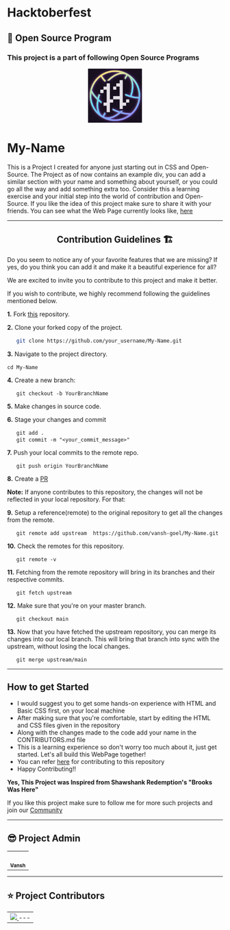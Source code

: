 # Hacktoberfest
 
 ## 📌 Open Source Program

 ### This project is a part of following Open Source Programs

<div align="center">
  <img src="hacktoberfest.ico" width="25%">
</div>

# My-Name
This is a Project I created for anyone just starting out in CSS and Open-Source. The Project as of now contains an example div, you can add a similar section with your name and something about yourself, or you could go all the way and add something extra too. Consider this a learning exercise and your initial step into the world of contribution and Open-Source. If you like the idea of this project make sure to share it with your friends. You can see what the Web Page currently looks like, [here](https://vansh-goel.github.io/My-Name/)

-----
</div>
<h2 align="center"> Contribution Guidelines 🏗 </h2>


Do you seem to notice any of your favorite features that we are missing? If yes, do you think you can add it and make it a beautiful experience for all? 

We are excited to invite you to contribute to this project and make it better.

If you wish to contribute, we highly recommend following the guidelines mentioned below.

**1.**  Fork [this](https://github.com/vansh-goel/My-Name) repository.

**2.**  Clone your forked copy of the project.

```bash
   git clone https://github.com/your_username/My-Name.git
```

**3.** Navigate to the project directory.
```
cd My-Name
```

**4.** Create a new branch:
```
   git checkout -b YourBranchName
```

**5.** Make changes in source code.

**6.** Stage your changes and commit

```
   git add .
   git commit -m "<your_commit_message>"
```

**7.** Push your local commits to the remote repo.

```
   git push origin YourBranchName
```

**8.** Create a [PR](https://help.github.com/en/github/collaborating-with-issues-and-pull-requests/creating-a-pull-request)

**Note:** If anyone contributes to this repository, the changes will not be reflected in your local repository. For that:

**9.** Setup a reference(remote) to the original repository to get all the changes from the remote.
```
   git remote add upstream  https://github.com/vansh-goel/My-Name.git
```

**10.** Check the remotes for this repository.
```
   git remote -v
```

**11.** Fetching from the remote repository will bring in its branches and their respective commits.
```
   git fetch upstream
```

**12.** Make sure that you're on your master branch.
```
   git checkout main
```

**13.** Now that you have fetched the upstream repository, you can merge its changes into our local branch. This will bring that branch into sync with the upstream, without losing the local changes.
```
   git merge upstream/main
```
-----
## How to get Started
- I would suggest you to get some hands-on experience with HTML and Basic CSS first, on your local machine
- After making sure that you're comfortable, start by editing the HTML and CSS files given in the repository 
- Along with the changes made to the code add your name in the CONTRIBUTORS.md file
- This is a learning experience so don't worry too much about it, just get started. Let's all build this WebPage together!
- You can refer [here](https://github.com/vansh-goel/My-Name/blob/main/CONTRIBUTING.md) for contributing to this repository 
- Happy Contributing!!

**Yes, This Project was Inspired from Shawshank Redemption's "Brooks Was Here"**

If you like this project make sure to follow me for more such projects and join our [Community](https://discord.com/invite/j7WnBsZFPt)


---
## 😎 Project Admin

<table>
  <tr>
<td align="center"><a href="https://github.com/vansh-goel"><img src="https://avatars.githubusercontent.com/u/62180044?v=4" width="100px;" alt=""/><br /><sub><b>Vansh</b></sub></a></td>
  </tr>
</table>

---
## ⭐ Project Contributors 
<table align="center">
<tr>
<td>
<a href="https://github.com/vansh-goel/My-Name/graphs/contributors" align="center">
  <img src="https://contrib.rocks/image?repo=vansh-goel/My-Name" /> 
</a>
---
